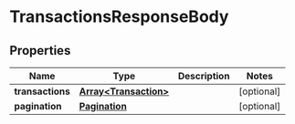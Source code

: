 # TransactionsResponseBody

## Properties
Name | Type | Description | Notes
------------ | ------------- | ------------- | -------------
**transactions** | [**Array&lt;Transaction&gt;**](Transaction.md) |  | [optional] 
**pagination** | [**Pagination**](Pagination.md) |  | [optional] 



